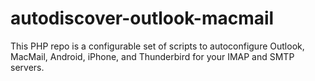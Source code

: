 # autodiscover-outlook-macmail
This PHP repo is a configurable set of scripts to autoconfigure Outlook, MacMail, Android, iPhone, and Thunderbird for your IMAP and SMTP servers.
